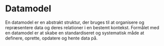# Datamodel

En datamodel er en abstrakt struktur, der bruges til at organisere og repræsentere data og deres relationer i en bestemt kontekst. Formålet med en datamodel er at skabe en standardiseret og systematisk måde at definere, oprette, opdatere og hente data på.
